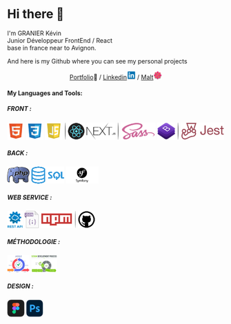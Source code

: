 <h1> Hi there 👋 </h1>
<p>
  I'm  GRANIER Kévin <br/>
  Junior Développeur FrontEnd / React <br/>
  base in france near to Avignon.
</p>
<p>
  And here is my Github where you can see my personal projects
</p>
<p align="center">
  <a href="https://www.kevin-granier.fr">Portfolio</a>🎨 
  /
  <a href="https://www.linkedin.com/in/kevin-granier-207487221">Linkedin</a><img src="./src/img/logo-linkedin.png" width="20px" height="20px" alt="logo-linkedin"/>
  /
  <a href="https://www.malt.fr/profile/kevingranier">Malt</a><img src="./src/img/logo-malt.png" width="20px" height="20px" alt="logo-malt"/>
</p>
<h4>My Languages and Tools:</h4>
<h5>FRONT :</h5>
<p>
  <img src="./src/img/Html.png" width="auto" height="40px" alt="Html" styles="border: solid 1px black"/>
  <img src="./src/img/Css.png" width="auto" height="40px" alt="Css"/>
  <img src="./src/img/Javascript.png" width="auto" height="40px" alt="Javascript"/>
  <img src="./src/img/ombre-ouverte.png" width="auto" height="40px" alt="separation"/>
  <img src="./src/img/react-min.png" width="auto" height="40px" alt="React"/>
  <img src="./src/img/next.png" width="auto" height="40px" alt="Next"/>
  <span width="1px" height="40px" background="black"></span>
  <img src="./src/img/ombre-fermer.png" width="auto" height="40px" alt="separation"/>
  <img src="./src/img/sass-min.png" width="auto" height="40px" alt="Sass"/>
  <img src="./src/img/bootstrap-min.png" width="auto" height="40px" alt="Bootstrap"/>
  <img src="./src/img/ombre-fermer.png" width="auto" height="40px" alt="separation"/>
  <img src="./src/img/jest-min.png" width="auto" height="40px" alt="Jest"/>
</p>
<h5>BACK :</h5>
<p>
  <img src="./src/img/php.png" width="auto" height="40px" alt="Php"/>
  <img src="./src/img/sql.png" width="auto" height="40px" alt="Sql"/>
  <img src="./src/img/symfony.png" width="auto" height="40px" alt="Symfony"/>
</p>
<h5>WEB SERVICE :</h5>
<p>
  <img src="./src/img/rest api.png" width="auto" height="40px" alt="Rest API"/>
  <img src="./src/img/Json.jpg" width="auto" height="40px" alt="Json"/>
  <img src="./src/img/npm-min.png" width="auto" height="40px" alt="Npm"/>
  <img src="./src/img/ombre-ouverte.png" width="auto" height="40px" alt="separation"/>
  <img src="./src/img/github-min.png" width="auto" height="40px" alt="Github"/>
</p> 
<h5>MÉTHODOLOGIE :</h5>
<p>
  <img src="./src/img/agile.jpg" width="auto" height="40px" alt="Agile"/>
  <img src="./src/img/scrum.png" width="auto" height="40px" alt="Scrum"/>
</p> 
<h5>DESIGN :</h5>
<p>
  <img src="./src/img/figma.png" width="auto" height="40px" alt="Figma"/>
  <img src="./src/img/photoshop.png" width="auto" height="40px" alt="Photoshop"/>
</p> 

<!--
![Anurag's GitHub stats](https://github-readme-stats.vercel.app/api?username=hoop30&hide=stars,prs,issues,contribs&bg_color=30,833ab4,e02147,fcb045&title_color=A6F526&text_color=fff)
![Top Langs](https://github-readme-stats.vercel.app/api/top-langs/?username=hoop30&layout=compact)
-->


<!--
![Anurag's GitHub stats](https://github-readme-stats.vercel.app/api?username=hoop30&hide=stars,prs,issues,contribs&bg_color=30,833ab4,e02147,fcb045&title_color=A6F526&text_color=fff)
![Top Langs](https://github-readme-stats.vercel.app/api/top-langs/?username=hoop30&layout=compact)
-->
